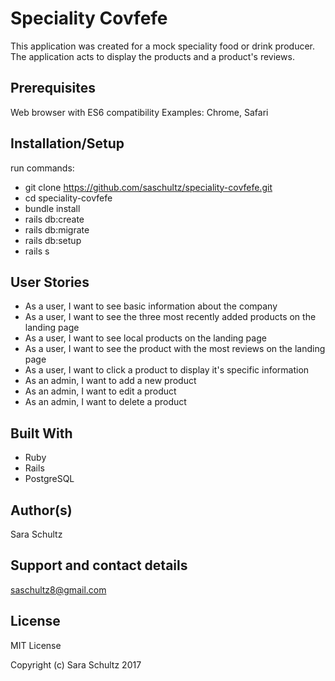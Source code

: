 # Speciality Covfefe

This application was created for a mock speciality food or drink producer. The application acts to display the products and a product's reviews.

## Prerequisites

Web browser with ES6 compatibility
Examples: Chrome, Safari

## Installation/Setup

run commands:
  * git clone https://github.com/saschultz/speciality-covfefe.git
  * cd speciality-covfefe
  * bundle install
  * rails db:create
  * rails db:migrate
  * rails db:setup
  * rails s

## User Stories

  * As a user, I want to see basic information about the company
  * As a user, I want to see the three most recently added products on the landing page
  * As a user, I want to see local products on the landing page
  * As a user, I want to see the product with the most reviews on the landing page
  * As a user, I want to click a product to display it's specific information
  * As an admin, I want to add a new product
  * As an admin, I want to edit a product
  * As an admin, I want to delete a product

## Built With

  * Ruby
  * Rails
  * PostgreSQL

## Author(s)

Sara Schultz

## Support and contact details

saschultz8@gmail.com

## License

MIT License

Copyright (c) Sara Schultz 2017
